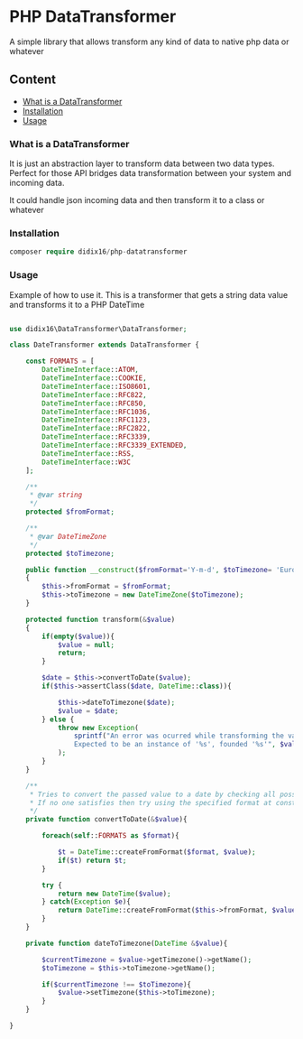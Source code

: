 PHP DataTransformer
=

A simple library that allows transform any kind of data to native php data or whatever


## Content

* [What is a DataTransformer](#what-is-a-datatransformer)
* [Installation](#installation)
* [Usage](#usage)

### What is a DataTransformer

It is just an abstraction layer to transform data between two data types. Perfect for those API bridges data transformation between your system and incoming data.

It could handle json incoming data and then transform it to a class or whatever


### Installation

```php
composer require didix16/php-datatransformer
```

### Usage

Example of how to use it. This is a transformer that gets a string data value and transforms it to a
PHP DateTime

```php

use didix16\DataTransformer\DataTransformer;

class DateTransformer extends DataTransformer {

    const FORMATS = [
        DateTimeInterface::ATOM,
        DateTimeInterface::COOKIE,
        DateTimeInterface::ISO8601,
        DateTimeInterface::RFC822,
        DateTimeInterface::RFC850,
        DateTimeInterface::RFC1036,
        DateTimeInterface::RFC1123,
        DateTimeInterface::RFC2822,
        DateTimeInterface::RFC3339,
        DateTimeInterface::RFC3339_EXTENDED,
        DateTimeInterface::RSS,
        DateTimeInterface::W3C
    ];

    /**
     * @var string
     */
    protected $fromFormat;

    /**
     * @var DateTimeZone
     */
    protected $toTimezone;

    public function __construct($fromFormat='Y-m-d', $toTimezone= 'Europe/Madrid')
    {
        $this->fromFormat = $fromFormat;
        $this->toTimezone = new DateTimeZone($toTimezone);
    }

    protected function transform(&$value)
    {
        if(empty($value)){
            $value = null;
            return;
        }

        $date = $this->convertToDate($value);
        if($this->assertClass($date, DateTime::class)){

            $this->dateToTimezone($date);
            $value = $date;
        } else {
            throw new Exception(
                sprintf("An error was ocurred while transforming the value '%s' into date:\n
                Expected to be an instance of '%s', founded '%s'", $value, DateTime::class, gettype($date))
            );
        }
    }

    /**
     * Tries to convert the passed value to a date by checking all possible DateTimeInterface formats first.
     * If no one satisfies then try using the specified format at constructor
     */
    private function convertToDate(&$value){

        foreach(self::FORMATS as $format){

            $t = DateTime::createFromFormat($format, $value);
            if($t) return $t;
        }

        try {
            return new DateTime($value);
        } catch(Exception $e){
            return DateTime::createFromFormat($this->fromFormat, $value);
        }
    }

    private function dateToTimezone(DateTime &$value){

        $currentTimezone = $value->getTimezone()->getName();
        $toTimezone = $this->toTimezone->getName();

        if($currentTimezone !== $toTimezone){
            $value->setTimezone($this->toTimezone);
        }
    }

}

```
